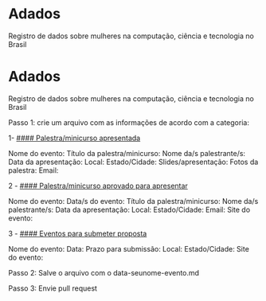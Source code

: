 # Adados
Registro de dados sobre mulheres na computação, ciência e tecnologia no Brasil 

# Adados
Registro de dados sobre mulheres na computação, ciência e tecnologia no Brasil 


Passo 1: crie um arquivo com as informações de acordo com a categoria:

1- [#### Palestra/minicurso apresentada]()

Nome do evento: 
Título da palestra/minicurso:
Nome da/s palestrante/s:
Data da apresentação: 
Local:
Estado/Cidade:
Slides/apresentação: 
Fotos da palestra: 
Email:


2 - [#### Palestra/minicurso aprovado para apresentar]()

Nome do evento: 
Data/s do evento:
Título da palestra/minicurso:
Nome da/s palestrante/s:
Data da apresentação: 
Local:
Estado/Cidade:
Email:
Site do evento: 
 

3 - [#### Eventos para submeter proposta]()

Nome do evento: 
Data: 
Prazo para submissão:
Local:
Estado/Cidade:
Site do evento:

Passo 2: Salve o arquivo com o data-seunome-evento.md

Passo 3: Envie pull request 
